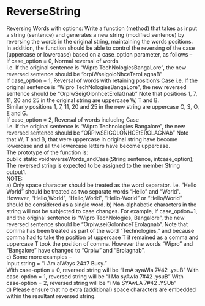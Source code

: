# ReverseString

Reversing Words with options: Write a function (method) that takes as input a  string (sentence) and generates a new string (modified sentence) by reversing  the words in the original string, maintaining the words positions.  
In addition, the function should be able to control the reversing of the case  (uppercase or lowercase) based on a case_option parameter, as follows –  
If case_option = 0, Normal reversal of words  
i.e. If the original sentence is “Wipro TechNologiesBangaLore”,  the new reversed sentence should be “orpiWseigoloNhceTeroLagnaB”  
If case_option = 1, Reversal of words with retaining position’s Case  i.e. If the original sentence is “Wipro TechNologiesBangaLore”,  the new reversed sentence should be “OrpiwSeigOlonhcetErolaGnab”  Note that positions 1, 7, 11, 20 and 25 in the original string are uppercase W, T  and B.  
Similarly positions 1, 7, 11, 20 and 25 in the new string are uppercase O, S, O, E  and G.  
If case_option = 2, Reversal of words including Case  
i.e. If the original sentence is “Wipro Technologies Bangalore”,  the new reversed sentence should be “ORPIwSEIGOLONHCEtEROLAGNAb”  Note that W, T and B, that were uppercase in original string have become  lowercase and all the lowercase letters have become uppercase.  
The prototype of the function is:  
public static voidreverseWords_andCase(String sentence, intcase_option);  The reversed string is expected to be assigned to the member String output1.  
NOTE:  
a) Only space character should be treated as the word separator. i.e. “Hello  World” should be treated as two separate words “Hello” and “World”.  However, “Hello,World”, “Hello;World”, “Hello-World” or “Hello/World”  should be considered as a single word. 
b) Non-alphabetic characters in the string will not be subjected to case changes. For example, if case_option=1, and the original sentence is “Wipro  TechNologies, Bangalore”, the new reversed sentence should be  “Orpiw,seiGolonhceTErolagnab”. Note that comma has been treated as  part of the word “Technologies,” and because comma had to take the  position of uppercase T it remained as a comma and uppercase T took the  position of comma. However the words “Wipro” and “Bangalore” have  changed to “Orpiw” and “Erolagnab”.  
c) Some more examples –  
Input string = “I Am alWays 24#7 Busy.”  
With case-option = 0, reversed string will be “I mA syaWla 7#42 .ysuB”  With case-option = 1, reversed string will be “I Ma syAwla 7#42 .ysuB”  With case-option = 2, reversed string will be “i Ma SYAwLA 7#42 .YSUb”  
d) Please ensure that no extra (additional) space characters are embedded  within the resultant reversed string. 
